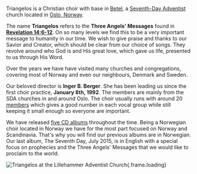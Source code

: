 
Triangelos is a Christian choir with base in [Betel](http://adventkirken-betel.no), a [Seventh-Day Adventist](http://adventist.org) church located in [Oslo, Norway](https://en.wikipedia.org/wiki/Oslo).

The name **Triangelos** refers to the **Three Angels' Messages** found in **[Revelation 14:6-12](bible "Rev 14:6-12")**. On so many levels we find this to be a very important message to humanity in our time. We wish to give praise and thanks to our Savior and Creator, which should be clear from our choice of songs. They revolve around who God is and His great love, which gave us life, presented to us through His Word.

Over the years we have have visited many churches and congregations, covering most of Norway and even our neighbours, Denmark and Sweden.

Our beloved director is **Inger B. Berger**. She has been leading us since the first choir practice, **January 8th, 1992**. The members are mainly from the SDA churches in and around Oslo. The choir usually runs with around 20 [members](members) which gives a good number in each vocal group while still keeping it small enough so everyone are important.

We have released [five CD albums](music) throughout the time. Being a Norwegian choir located in Norway we have for the most part focused on Norway and Scandinavia. That's why you will find our previous albums are in Norwegian. Our last album, The Seventh Day, July 2015, is in English with a special focus on prophecies and the Three Angels' Messages that we would like to proclaim to the world.

![Triangelos at the Lillehammer Adventist Church](i/700x700/choir.jpg){.frame.loading}
